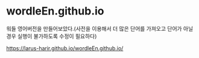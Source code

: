 # wordleEn.github.io

워들 영어버전을 만들어보았다.(사전을 이용해서 더 많은 단어를 가져오고 단어가 아닐 경우 실행이 불가하도록 수정이 필요하다)

https://larus-harir.github.io/wordleEn.github.io/
